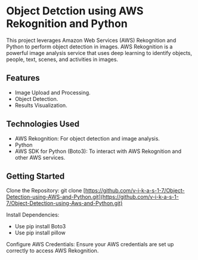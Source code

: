 
# Object Detction using AWS Rekognition and Python

This project leverages Amazon Web Services (AWS) Rekognition and Python to perform object detection in images. AWS Rekognition is a powerful image analysis service that uses deep learning to identify objects, people, text, scenes, and activities in images.

## Features
- Image Upload and Processing.
- Object Detection.
- Results Visualization.

## Technologies Used
- AWS Rekognition: For object detection and image analysis.
- Python
- AWS SDK for Python (Boto3): To interact with AWS Rekognition and other AWS services.

## Getting Started
Clone the Repository: git clone [https://github.com/v-i-k-a-s-1-7/Object-Detection-using-AWS-and-Python.git](https://github.com/v-i-k-a-s-1-7/Object-Detection-using-Aws-and-Python.git)

Install Dependencies: 
- Use pip install Boto3
- Use pip install pillow

Configure AWS Credentials: Ensure your AWS credentials are set up correctly to access AWS Rekognition.


